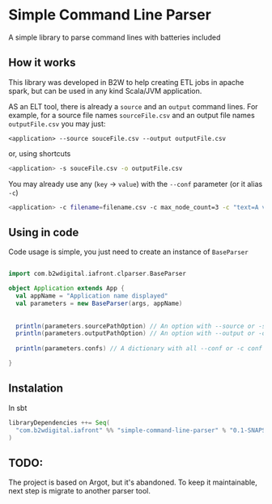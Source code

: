 # Simple Command Line Parser

A simple library to parse command lines with batteries included

## How it works

This library was developed in B2W to help creating ETL jobs in apache spark, but can be used in any kind Scala/JVM application.

AS an ELT tool, there is already a `source` and an `output` command lines. For example, for a source file names `sourceFile.csv` and an output file names `outputFile.csv` you may just:

```
<application> --source souceFile.csv --output outputFile.csv
``` 

or, using shortcuts

```bash
<application> -s souceFile.csv -o outputFile.csv
```

You may already use any (`key` -> `value`) with the `--conf` parameter (or it alias `-c`)

```bash
<application> -c filename=filename.csv -c max_node_count=3 -c "text=A value with whitespaces"
```

## Using in code

Code usage is simple, you just need to create an instance of `BaseParser`

```scala

import com.b2wdigital.iafront.clparser.BaseParser

object Application extends App {
  val appName = "Application name displayed"
  val parameters = new BaseParser(args, appName)
  
  
  println(parameters.sourcePathOption) // An option with --source or -s value
  println(parameters.outputPathOption) // An option with --output or -o value
  
  println(parameters.confs) // A dictionary with all --conf or -c conf key=values where key is in dictionary keys and values in dictionary values.

}
```

## Instalation

In sbt

```scala
libraryDependencies ++= Seq(
  "com.b2wdigital.iafront" %% "simple-command-line-parser" % "0.1-SNAPSHOT"
)
```

## TODO:

The project is based on Argot, but it's abandoned. To keep it maintainable, next step is migrate to another parser tool. 